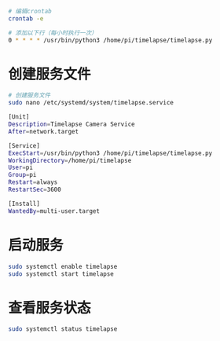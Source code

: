```bash
# 编辑crontab
crontab -e

# 添加以下行（每小时执行一次）
0 * * * * /usr/bin/python3 /home/pi/timelapse/timelapse.py
```


# 创建服务文件
```bash
# 创建服务文件
sudo nano /etc/systemd/system/timelapse.service
```

```bash
[Unit]
Description=Timelapse Camera Service
After=network.target

[Service]
ExecStart=/usr/bin/python3 /home/pi/timelapse/timelapse.py
WorkingDirectory=/home/pi/timelapse
User=pi
Group=pi
Restart=always
RestartSec=3600

[Install]
WantedBy=multi-user.target
```


# 启动服务
```bash
sudo systemctl enable timelapse
sudo systemctl start timelapse
```

# 查看服务状态
```bash
sudo systemctl status timelapse
```